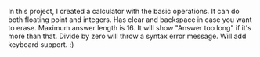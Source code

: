 In this project, I created a calculator with the basic operations. 
It can do both floating point and integers.
Has clear and backspace in case you want to erase.
Maximum answer length is 16. It will show "Answer too long" if it's more than that.
Divide by zero will throw a syntax error message.
Will add keyboard support. :)

